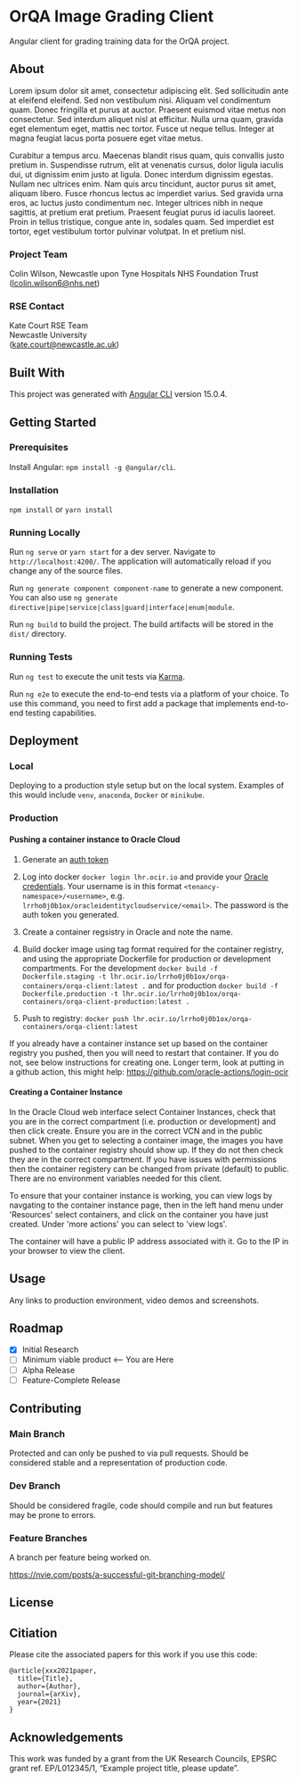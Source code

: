 # OrQA Image Grading Client
Angular client for grading training data for the OrQA project. 

## About

Lorem ipsum dolor sit amet, consectetur adipiscing elit. Sed sollicitudin ante at eleifend eleifend. Sed non vestibulum nisi. Aliquam vel condimentum quam. Donec fringilla et purus at auctor. Praesent euismod vitae metus non consectetur. Sed interdum aliquet nisl at efficitur. Nulla urna quam, gravida eget elementum eget, mattis nec tortor. Fusce ut neque tellus. Integer at magna feugiat lacus porta posuere eget vitae metus.

Curabitur a tempus arcu. Maecenas blandit risus quam, quis convallis justo pretium in. Suspendisse rutrum, elit at venenatis cursus, dolor ligula iaculis dui, ut dignissim enim justo at ligula. Donec interdum dignissim egestas. Nullam nec ultrices enim. Nam quis arcu tincidunt, auctor purus sit amet, aliquam libero. Fusce rhoncus lectus ac imperdiet varius. Sed gravida urna eros, ac luctus justo condimentum nec. Integer ultrices nibh in neque sagittis, at pretium erat pretium. Praesent feugiat purus id iaculis laoreet. Proin in tellus tristique, congue ante in, sodales quam. Sed imperdiet est tortor, eget vestibulum tortor pulvinar volutpat. In et pretium nisl.

### Project Team
Colin Wilson, Newcastle upon Tyne Hospitals NHS Foundation Trust  ([lcolin.wilson6@nhs.net](mailto:lcolin.wilson6@nhs.net))    

### RSE Contact
Kate Court
RSE Team  
Newcastle University  
([kate.court@newcastle.ac.uk](mailto:kate.court@newcastle.ac.uk)) 

## Built With

This project was generated with [Angular CLI](https://github.com/angular/angular-cli) version 15.0.4.

## Getting Started

### Prerequisites

Install Angular: `npm install -g @angular/cli`.


### Installation
`npm install`
or
`yarn install`

### Running Locally

Run `ng serve` or `yarn start` for a dev server. Navigate to `http://localhost:4200/`. The application will automatically reload if you change any of the source files.

Run `ng generate component component-name` to generate a new component. You can also use `ng generate directive|pipe|service|class|guard|interface|enum|module`.

Run `ng build` to build the project. The build artifacts will be stored in the `dist/` directory.

### Running Tests

Run `ng test` to execute the unit tests via [Karma](https://karma-runner.github.io).

Run `ng e2e` to execute the end-to-end tests via a platform of your choice. To use this command, you need to first add a package that implements end-to-end testing capabilities.

## Deployment

### Local

Deploying to a production style setup but on the local system. Examples of this would include `venv`, `anaconda`, `Docker` or `minikube`. 

### Production

#### Pushing a container instance to Oracle Cloud

1. Generate an [auth token](https://docs.oracle.com/en-us/iaas/Content/Functions/Tasks/functionsgenerateauthtokens.htm) 

2. Log into docker `docker login lhr.ocir.io` and provide your [Oracle credentials](https://docs.oracle.com/en-us/iaas/Content/Functions/Tasks/functionslogintoocir.htm). Your username is in this format `<tenancy-namespace>/<username>`, e.g. `lrrho0j0b1ox/oracleidentitycloudservice/<email>`. The password is the auth token you generated.

3. Create a container regsistry in Oracle and note the name.
4. Build docker image using tag format required for the container registry, and using the appropriate Dockerfile for production or development compartments. For the development `docker build -f Dockerfile.staging -t lhr.ocir.io/lrrho0j0b1ox/orqa-containers/orqa-client:latest .` and for production `docker build -f Dockerfile.production -t lhr.ocir.io/lrrho0j0b1ox/orqa-containers/orqa-client-production:latest .`

4. Push to registry: `docker push lhr.ocir.io/lrrho0j0b1ox/orqa-containers/orqa-client:latest`
  
If you already have a container instance set up based on the container registry you pushed, then you will need to restart that container. If you do not, see below instructions for creating one.
Longer term, look at putting in a github action, this might help: https://github.com/oracle-actions/login-ocir 

#### Creating a Container Instance

In the Oracle Cloud web interface select Container Instances, check that you are in the correct compartment (i.e. production or development) and then click create. Ensure you are in the correct VCN and in the public subnet. 
When you get to selecting a container image, the images you have pushed to the container registry should show up. If they do not then check they are in the correct compartment. If you have issues with permissions then the container registery can be changed from private (default) to public. There are no environment variables needed for this client. 

To ensure that your container instance is working, you can view logs by navgating to the container instance page, then in the left hand menu under 'Resources' select containers, and click on the container you have just created. Under 'more actions' you can select to 'view logs'.

The container will have a public IP address associated with it. Go to the IP in your browser to view the client.

## Usage

Any links to production environment, video demos and screenshots.

## Roadmap

- [x] Initial Research  
- [ ] Minimum viable product <-- You are Here  
- [ ] Alpha Release  
- [ ] Feature-Complete Release  

## Contributing

### Main Branch
Protected and can only be pushed to via pull requests. Should be considered stable and a representation of production code.

### Dev Branch
Should be considered fragile, code should compile and run but features may be prone to errors.

### Feature Branches
A branch per feature being worked on.

https://nvie.com/posts/a-successful-git-branching-model/

## License

## Citiation

Please cite the associated papers for this work if you use this code:

```
@article{xxx2021paper,
  title={Title},
  author={Author},
  journal={arXiv},
  year={2021}
}
```


## Acknowledgements
This work was funded by a grant from the UK Research Councils, EPSRC grant ref. EP/L012345/1, “Example project title, please update”.







